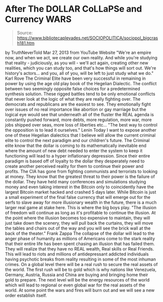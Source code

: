 # After The DOLLAR CoLLaPSe and Currency WARS

> Source: https://www.bibliotecapleyades.net/SOCIOPOLITICA/sociopol_bigcrash181.htm

by
TruthNeverTold
Mar 27, 2013
from
YouTube Website
"We're an empire now, and when we act, we
create our own reality.
And while you're studying that reality -
judiciously, as you will - we'll act again, creating other new
realities, which you can study too, and that's how things will sort out.
We're history's actors... and you, all of
you, will be left to just study what we do."
Karl Rove
The Criminal Elite have been very successful in
remaining in power by using the age old play book of the Hegelian Dialectic.
The conflict between two seemingly opposite false choices for a
predetermined synthesis solution. These rigged battles tend to be only
emotional conflicts that never look at the logic of what they are really
fighting over. The democrats and republicans are the easiest to see.
They emotionally fight over issues of no real
importance like abortion or gay marriage but the logical eye would see that
underneath all of the fluster the REAL agenda is constantly pushed forward,
more debts, more regulation, more war, more jobs shipped over seas, more
loss of liberties etc...
"The best way to control the opposition is
to lead it ourselves."
Lenin
Today I want to expose another one of these
Hegelian dialectics that I believe will allow the current criminal elite to
control the next paradigm and our children's future.
The Criminal elite know that the dollar is
coming to its mathematically inevitable end where the amount of new debt
needed to enter the system to keep it functioning will lead to a hyper
inflationary depression.
Since their entire paradigm is based off of
loyalty to the dollar they desperately need to create another perceived
reality for them to continue their power and profits.
The CIA has gone from fighting communists and terrorists to looking at
money. They know that the greatest threat to their power is the failure of
the dollar. They have held many conferences and simulations studying money
and even taking interest in
the Bitcoin only to coincidently have the
largest Bitcoin market hacked and crashed 5 days later.
While Bitcoin is just a small experiment of the
final false currency that will emerge out for the serfs to slave away for
more illusionary wealth in the future, there is a much larger real game at
stake here.
This is where the big boys play.
"The illusion of freedom will continue as
long as it's profitable to continue the illusion.
At the point where the illusion becomes too
expensive to maintain, they will just take down the scenery, they will
pull back the curtains, they will move the tables and chairs out of the
way and you will see the brick wall at the back of the theater."
Frank Zappa
The collapse of the dollar will lead to the
anger phase of humanity as millions of Americans come to the stark reality
that their entire life has been spent chasing an illusion that has failed
them.
They will realize that they have no REAL wealth, Real skills or Real
Friends. This will lead to riots and millions of antidepressant addicted
individuals having psychotic breaks from reality resulting in some of the
most inhuman crimes.
On a global level there will be a real rush to secure the real assets of the
world.
The first rush will be
to gold which is why nations like
Venezuela,
Germany, Austria, Russia and China are buying and bringing home their gold
to prepare. The next level will be the energy resources of the world which
will lead to regional or even global war for the real assets of the world.
At some point the wars and fires will burn out
and we will see a new order establish itself.
